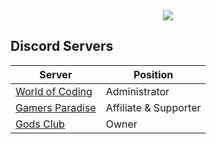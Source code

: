 <div align="center">
	<img src="https://user-images.githubusercontent.com/59446525/206921245-e1ac21f9-1f81-4e10-adbc-938cbaaf9553.png" />
</div>

## Discord Servers

| Server | Position |
| ----- | ----- |
| [World of Coding](https://discord.gg/program) | Administrator |
| [Gamers Paradise](https://discord.gg/pZ8D8vqRqX) | Affiliate & Supporter |
| [Gods Club](https://discord.gg/vUdtPudm8Z) | Owner |
